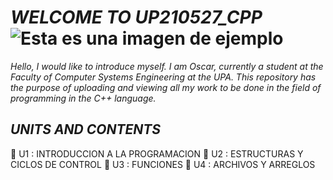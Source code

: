  #  *WELCOME TO UP210527_CPP* ![Esta es una imagen de ejemplo](https://encrypted-tbn0.gstatic.com/images?q=tbn:ANd9GcTgYySyiGT1t76mBxR43j0Zk-9x9GLDilb43Vc_I1se&s) 
_Hello, I would like to introduce myself. I am Oscar, currently a student at the Faculty of Computer Systems Engineering at the UPA. This repository has the purpose of uploading and viewing all my work to be done in the field of programming in the C++ language._
## *UNITS AND CONTENTS*
📂&nbsp;U1 : INTRODUCCION A LA PROGRAMACION
📂&nbsp;U2 : ESTRUCTURAS Y CICLOS DE CONTROL
📂&nbsp;U3 : FUNCIONES
📂&nbsp;U4 : ARCHIVOS Y ARREGLOS 

